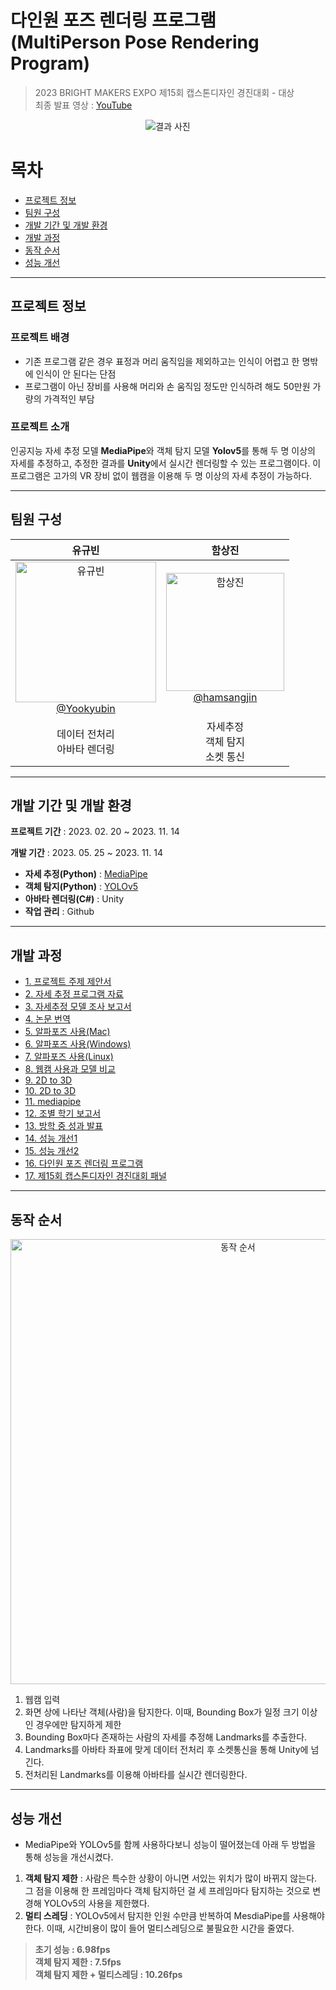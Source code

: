 # 다인원 포즈 렌더링 프로그램(MultiPerson Pose Rendering Program)

> 2023 BRIGHT MAKERS EXPO 제15회 캡스톤디자인 경진대회 - 대상 </br>
> 최종 발표 영상 : [YouTube](https://youtu.be/E6Gg7EKbIuw)
<div align="center">

![결과 사진](https://github.com/hamsangjin/MediaPipe_YOLOv5_Unity/assets/103736614/56ecf3b7-792e-44ba-94c8-a4e27e8cbc5d)

</div>

# 목차
- [프로젝트 정보](#프로젝트-정보)
- [팀원 구성](#팀원-구성)
- [개발 기간 및 개발 환경](#개발-기간-및-개발-환경)
- [개발 과정](#개발-과정)
- [동작 순서](#동작-순서)
- [성능 개선](#성능-개선)
----

## 프로젝트 정보

### 프로젝트 배경
- 기존 프로그램 같은 경우 표정과 머리 움직임을 제외하고는 인식이 어렵고 한 명밖에 인식이 안 된다는 단점
- 프로그램이 아닌 장비를 사용해 머리와 손 움직임 정도만 인식하려 해도 50만원 가량의 가격적인 부담

### 프로젝트 소개
인공지능 자세 추정 모델 **MediaPipe**와 객체 탐지 모델 **Yolov5**를 통해 두 명 이상의 자세를 추정하고, 추정한 결과를 **Unity**에서 실시간 렌더링할 수 있는 프로그램이다.
이 프로그램은 고가의 VR 장비 없이 웹캠을 이용해 두 명 이상의 자세 추정이 가능하다.

---

## 팀원 구성

<div align="center">

| **유규빈** | **함상진** |
| :------: |  :------: |
| [<img width="225" alt="유규빈" src="https://github.com/hamsangjin/MediaPipe_YOLOv5_Unity/assets/103736614/87092c56-b1fc-4703-9a18-88ba20adbbaf"> </br> @Yookyubin](https://github.com/YooKyubin) | [<img width="189" alt="함상진" src="https://github.com/hamsangjin/MediaPipe_YOLOv5_Unity/assets/103736614/39e3e68e-d50a-4b5c-9bf5-812842c683a0"> </br> @hamsangjin](https://github.com/hamsangjin) |
| 데이터 전처리 </br> 아바타 렌더링  | 자세추정 </br> 객체 탐지 </br> 소켓 통신 |
</div>

---

## 개발 기간 및 개발 환경

**프로젝트 기간**  : 2023. 02. 20 ~ 2023. 11. 14

**개발 기간** : 2023. 05. 25 ~ 2023. 11. 14

- **자세 추정(Python)** : [MediaPipe](https://github.com/google/mediapipe)
- **객체 탐지(Python)** : [YOLOv5](https://github.com/ultralytics/yolov5)
- **아바타 렌더링(C#)** : Unity
- **작업 관리** : Github

---

## 개발 과정
- [1. 프로젝트 주제 제안서]()
- [2. 자세 추정 프로그램 자료]()
- [3. 자세추정 모델 조사 보고서]()
- [4. 논문 번역]()
- [5. 알파포즈 사용(Mac)]()
- [6. 알파포즈 사용(Windows)]()
- [7. 알파포즈 사용(Linux)]()
- [8. 웹캠 사용과 모델 비교]()
- [9. 2D to 3D]()
- [10. 2D to 3D]()
- [11. mediapipe]()
- [12. 조별 학기 보고서]()
- [13. 방학 중 성과 발표]()
- [14. 성능 개선1]()
- [15. 성능 개선2]()
- [16. 다인원 포즈 렌더링 프로그램]()
- [17. 제15회 캡스톤디자인 경진대회 패널]()

---

## 동작 순서
<div align="center">

<img width="712" alt="동작 순서" src="https://github.com/hamsangjin/MediaPipe_YOLOv5_Unity/assets/103736614/aa557593-e460-4e2a-998e-df5f50c7c05f">

</div>

1. 웹캠 입력
2. 화면 상에 나타난 객체(사람)을 탐지한다. 이때, Bounding Box가 일정 크기 이상인 경우에만 탐지하게 제한
3. Bounding Box마다 존재하는 사람의 자세를 추정해 Landmarks를 추출한다.
4. Landmarks를 아바타 좌표에 맞게 데이터 전처리 후 소켓통신을 통해 Unity에 넘긴다.
5. 전처리된 Landmarks를 이용해 아바타를 실시간 렌더링한다.

---

## 성능 개선

- MediaPipe와 YOLOv5를 함께 사용하다보니 성능이 떨어졌는데 아래 두 방법을 통해 성능을 개선시켰다.
1. **객체 탐지 제한** : 사람은 특수한 상황이 아니면 서있는 위치가 많이 바뀌지 않는다. 그 점을 이용해 한 프레임마다 객체 탐지하던 걸 세 프레임마다 탐지하는 것으로 변경해 YOLOv5의 사용을 제한했다.
2. **멀티 스레딩** : YOLOv5에서 탐지한 인원 수만큼 반복하여 MesdiaPipe를 사용해야 한다. 이때, 시간비용이 많이 들어 멀티스레딩으로 불필요한 시간을 줄였다.

> **초기 성능 : 6.98fps** </br>
> **객체 탐지 제한 : 7.5fps** </br>
> **객체 탐지 제한 + 멀티스레딩 : 10.26fps**
